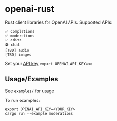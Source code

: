# openai-rust
Rust client libraries for OpenAI APIs. Supported APIs:
```
✅ completions
✅ moderations
✅ edits
🛠 chat
[TBD] audio
[TBD] images
```

Set your [API key](https://platform.openai.com/account/api-keys) `export OPENAI_API_KEY=<>`

## Usage/Examples

See `examples/` for usage

To run examples:
```
export OPENAI_API_KEY=<YOUR_KEY>
cargo run --example moderations
```

